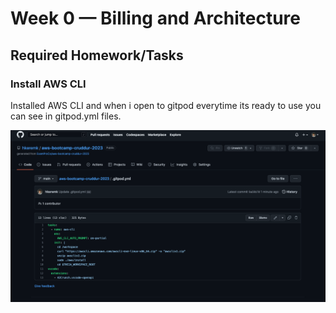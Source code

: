 # Week 0 — Billing and Architecture

## Required Homework/Tasks

### Install AWS CLI

Installed AWS CLI and when i open to gitpod everytime its ready to use you can see in gitpod.yml files.

![Installing AWS CLI](assets/CLI.png)

